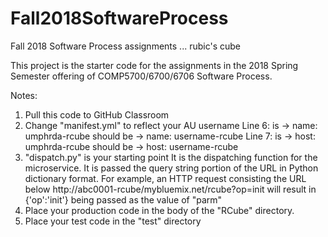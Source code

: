 # Fall2018SoftwareProcess
Fall 2018 Software Process assignments ... rubic's cube

This project is the starter code for the assignments in the 2018 Spring Semester offering
of COMP5700/6700/6706  Software Process.

Notes:
1)  Pull this code to GitHub Classroom
2)  Change "manifest.yml" to reflect your AU username
    Line 6:  is -> name: umphrda-rcube    should be -> name: username-rcube
 	Line 7:  is -> host: umphrda-rcube    should be -> host: username-rcube
3)  "dispatch.py" is your starting point
	It is the dispatching function for the microservice.
	It is passed the query string portion of the URL in Python dictionary format.
	For example, an HTTP request consisting the URL below
	     http://abc0001-rcube/mybluemix.net/rcube?op=init
	will result in {'op':'init'} being passed as the value of "parm"
4)  Place your production code in the body of the "RCube" directory.
5)  Place your test code in the "test" directory


